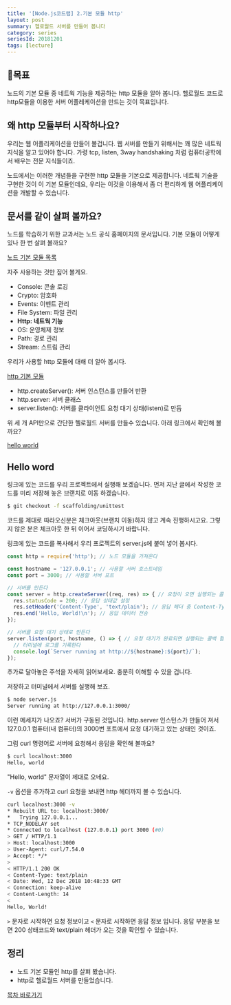 ```yaml
---
title: '[Node.js코드랩] 2.기본 모듈 http'
layout: post
summary: 헬로월드 서버를 만들어 봅니다
category: series
seriesId: 20181201
tags: [lecture]
---
```


## 🌳목표

노드의 기본 모듈 중 네트웍 기능을 제공하는 http 모듈을 알아 봅니다.
헬로월드 코드로 http모듈을 이용한 서버 어플레케이션을 만드는 것이 목표입니다.

## 왜 http 모듈부터 시작하나요?

우리는 웹 어플리케이션을 만들어 볼겁니다. 웹 서버를 만들기 위해서는 꽤 많은 네트웍 지식을 알고 있어야 합니다. 가령 tcp, listen, 3way handshaking 처럼 컴퓨터공학에서 배우는 전문 지식들이죠.

노드에서는 이러한 개념들을 구현한 http 모듈을 기본으로 제공합니다. 네트웍 기술을 구현한 것이 이 기본 모듈인데요, 우리는 이것을 이용해서 좀 더 편리하게 웹 어플리케이션을 개발할 수 있습니다.

## 문서를 같이 살펴 볼까요?

노드를 학습하기 위한 교과서는 노드 공식 홈페이지의 문서입니다. 기본 모듈이 어떻게 있나 한 번 살펴 볼까요?

[노드 기본 모듈 목록](https://nodejs.org/dist/latest-v10.x/docs/api/)

자주 사용하는 것만 짚어 볼게요.
* Console: 콘솔 로깅
* Crypto: 암호화
* Events: 이벤트 관리
* File System: 파일 관리
* **Http: 네트웍 기능**
* OS: 운영체제 정보
* Path: 경로 관리
* Stream: 스트림 관리

우리가 사용할 http 모듈에 대해 더 알아 봅시다.

[http 기본 모듈](https://nodejs.org/dist/latest-v10.x/docs/api/http.html)
* http.createServer(): 서버 인스턴스를 만들어 반환
* http.server: 서버 클래스
* server.listen(): 서버를 클라이언트 요청 대기 상태(listen)로 만듬

위 세 개 API만으로 간단한 헬로월드 서버를 만들수 있습니다.
아래 링크에서 확인해 볼까요?

[hello world](https://nodejs.org/dist/latest-v10.x/docs/api/synopsis.html)

## Hello word

링크에 있는 코드를 우리 프로젝트에서 실행해 보겠습니다.
먼저 지난 글에서 작성한 코드를 미리 저장해 놓은 브랜치로 이동 하겠습니다.

```bash
$ git checkout -f scaffolding/unittest
```

코드를 제대로 따라오신분은 체크아웃(브랜치 이동)하지 않고 계속 진행하시고요.
그렇지 않은 분은 체크아웃 한 뒤 이어서 코딩하시기 바랍니다.

링크에 있는 코드를 복사해서 우리 프로젝트의 server.js에 붙여 넣어 봅시다.

```js
const http = require('http'); // 노드 모듈을 가져온다

const hostname = '127.0.0.1'; // 사용할 서버 호스트네임
const port = 3000; // 사용할 서버 포트

// 서버를 만든다
const server = http.createServer((req, res) => { // 요청이 오면 실행되는 콜백 함수
  res.statusCode = 200; // 응답 상태값 설정
  res.setHeader('Content-Type', 'text/plain'); // 응답 헤더 중 Content-Type 설정
  res.end('Hello, World!\n'); // 응답 데이터 전송
});

// 서버를 요청 대기 상태로 만든다
server.listen(port, hostname, () => { // 요청 대기가 완료되면 실행되는 콜백 함수
  // 터미널에 로그를 기록한다
  console.log(`Server running at http://${hostname}:${port}/`);
});
```

추가로 달아놓은 주석을 자세히 읽어보세요. 충분히 이해할 수 있을 겁니다.

저장하고 터미널에서 서버를 실행해 보죠.

```bash
$ node server.js
Server running at http://127.0.0.1:3000/
```

이런 메세지가 나오죠? 서버가 구동된 것입니다. http.server 인스턴스가 만들어 져서 127.0.0.1 컴퓨터(내 컴퓨터)의 3000번 포트에서 요청 대기하고 있는 상태인 것이죠.

그럼 curl 명령어로 서버에 요청해서 응답을 확인해 볼까요?

```bash
$ curl localhost:3000
Hello, world
```

"Hello, world" 문자열이 제대로 오네요.

`-v` 옵션을 추가하고 curl 요청을 보내면 http 헤더까지 볼 수 있습니다.

```bash
curl localhost:3000 -v
* Rebuilt URL to: localhost:3000/
*   Trying 127.0.0.1...
* TCP_NODELAY set
* Connected to localhost (127.0.0.1) port 3000 (#0)
> GET / HTTP/1.1
> Host: localhost:3000
> User-Agent: curl/7.54.0
> Accept: */*
>
< HTTP/1.1 200 OK
< Content-Type: text/plain
< Date: Wed, 12 Dec 2018 10:48:33 GMT
< Connection: keep-alive
< Content-Length: 14
<
Hello, World!
```

`>` 문자로 시작하면 요청 정보이고 `<` 문자로 시작하면 응답 정보 입니다.
응답 부분을 보면 200 상태코드와 text/plain 헤더가 오는 것을 확인할 수 있습니다.

## 정리

* 노드 기본 모듈인 http를 살펴 봤습니다.
* http로 헬로월드 서버를 만들었습니다.

[목차 바로가기](/series/2018/12/01/node-web-0_index.html)